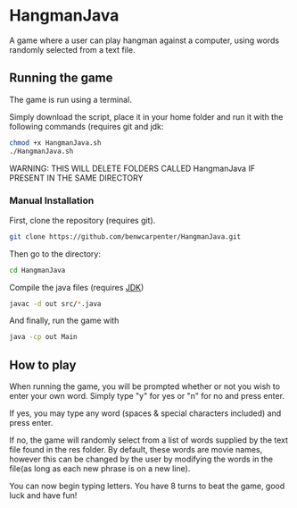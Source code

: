 # HangmanJava

A game where a user can play hangman against a computer, using words randomly selected from a text file.

## Running the game
The game is run using a terminal.

Simply download the script, place it in your home folder and run it with the following commands (requires git and jdk:

```bash
chmod +x HangmanJava.sh
./HangmanJava.sh
```

WARNING: THIS WILL DELETE FOLDERS CALLED HangmanJava IF PRESENT IN THE SAME DIRECTORY

### Manual Installation

First, clone the repository (requires git).

```bash
git clone https://github.com/benwcarpenter/HangmanJava.git
```
Then go to the directory:

```bash
cd HangmanJava
```

Compile the java files (requires [JDK](https://www.oracle.com/technetwork/java/javase/downloads/jdk12-downloads-5295953.html "JDK 12 Download Page"))

```bash
javac -d out src/*.java
```

And finally, run the game with

```bash
java -cp out Main
```
## How to play
When running the game, you will be prompted whether or not you wish to enter your own word. Simply type "y" for yes or "n" for no and press enter.  

If yes, you may type any word (spaces & special characters included) and press enter.

If no, the game will randomly select from a list of words supplied by the text file found in the res folder. By default, these words are movie names, however this can be changed by the user by modifying the words in the file(as long as each new phrase is on a new line).

You can now begin typing letters. You have 8 turns to beat the game, good luck and have fun!
